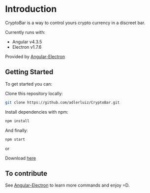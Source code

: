 # Introduction

CryptoBar is a way to control yours crypto currency in a discreet bar.

Currently runs with:

- Angular v4.3.5
- Electron v1.7.6

Provided by [Angular-Electron](https://github.com/maximegris/angular-electron)

## Getting Started

To get started you can:

Clone this repository locally:

``` bash
git clone https://github.com/adlerluiz/CryptoBar.git
```

Install dependencies with npm:

``` bash
npm install
```

And finally:

```
npm start  
```

or 

Download [here](https://adlerluiz.com/CryptoBar)



## To contribute

See [Angular-Electron](https://github.com/maximegris/angular-electron) to learn more commands and enjoy =D.